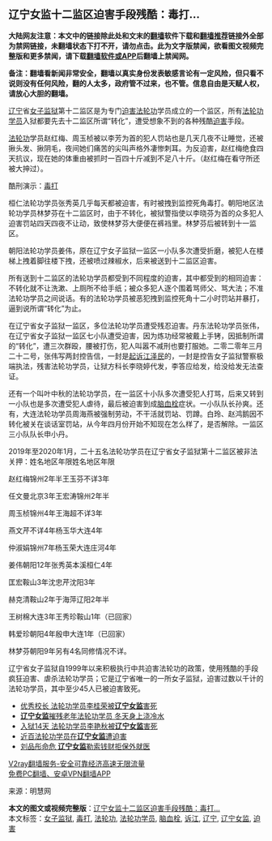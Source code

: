 <h2>辽宁女监十二监区迫害手段残酷：毒打…</h2> <p class="notice"><b>大陆网友注意：本文中的链接除此处和文末的<a href="https://github.com/bannedbook/fanqiang" >翻墙</a>软件下载和<a href="https://github.com/killgcd/justmysocks/blob/master/README.md">翻墙推荐</a>链接外全部为禁网链接，未翻墙状态下打不开，请勿点击。此为文字版禁闻，欲看图文视频完整版和更多禁闻，请下载<a href="https://github.com/bannedbook/fanqiang">翻墙软件或APP</a>后翻墙上禁闻网。</p><p>备注：翻墙看新闻非常安全，翻墙以真实身份发表敏感言论有一定风险，但只看不说则没有任何风险，翻的人太多，政府管不过来，也不管。信息自由是天赋人权，请放心大胆的翻墙。</b></p>  <div class="entry"> <p id="conimg"></p> <p><a href="https://www.bannedbook.org/bnews/tag/%e8%be%bd%e5%ae%81/" class="st_tag internal_tag" rel="tag" title="标签 辽宁 下的日志">辽宁</a>省<a href="https://www.bannedbook.org/bnews/tag/%E5%A5%B3%E5%AD%90%E7%9B%91%E7%8B%B1/" class="st_tag internal_tag" rel="tag" title="标签 女子监狱 下的日志">女子监狱</a>第十二监区是为专门<span class='wp_keywordlink'><a href="https://www.bannedbook.org/forum11/topic278.html" title="评江泽民与中共相互利用迫害法轮功" target="_blank">迫害法轮功</a></span>学员成立的一个监区，所有<a href="https://www.bannedbook.org/bnews/tag/%e6%b3%95%e8%bd%ae%e5%8a%9f%e5%ad%a6%e5%91%98/" class="st_tag internal_tag" rel="tag" title="标签 法轮功学员 下的日志">法轮功学员</a>入狱都要先去十二监区所谓“转化”，遭受想象不到的各种残酷<a href="https://www.bannedbook.org/bnews/tag/%e8%bf%ab%e5%ae%b3/" class="st_tag internal_tag" rel="tag" title="标签 迫害 下的日志">迫害</a>手段。</p> <p><a href="https://www.bannedbook.org/bnews/tag/%e6%b3%95%e8%bd%ae%e5%8a%9f/" class="st_tag internal_tag" rel="tag" title="标签 法轮功 下的日志">法轮功</a>学员赵红梅、周玉桢被以李芳为首的犯人罚站也是几天几夜不让睡觉，还被揪头发、揪阴毛，夜间她们痛苦的尖叫声格外凄惨刺耳。为反迫害，赵红梅绝食四天抗议，现在她的体重由被抓时一百四十斤减到不足八十斤。（赵红梅在看守所还被大抻过）。</p> <p></p> <p>酷刑演示：<a href="https://www.bannedbook.org/bnews/tag/%E6%AF%92%E6%89%93/" class="st_tag internal_tag" rel="tag" title="标签 毒打 下的日志">毒打</a></p> <p>桓仁法轮功学员张秀英几乎每天都被迫害，有时被拽到监控死角毒打。朝阳地区法轮功学员林梦芬在十二监区时，由于不转化，被狱警指使以李晓芬为首的众多犯人迫害罚站四天四夜不让动，致使林梦芬大便便在裤裆里。林梦芬后被转到十一监区。</p>  <p>朝阳法轮功学员姜伟，原在辽宁女子监狱一监区一小队多次遭受折磨，被犯人在楼梯上拽着脚往楼下拽，还被喷过辣椒水，后来被送到十二监区迫害。</p> <p>所有送到十二监区的法轮功学员都受到不同程度的迫害，其中都受到的相同迫害：不转化就不让洗漱、上厕所不给手纸；被众多犯人逐个围着骂师父、骂大法；不准法轮功学员之间说话。有的法轮功学员被恶犯拽到监控死角十二小时罚站并暴打，逼到说所谓“转化”为止。</p> <p>在辽宁省女子监狱一监区，多位法轮功学员遭受残忍迫害。丹东法轮功学员张伟，在辽宁省女子监狱一监区七小队遭受迫害，因为炼功经常被戴上手铐，因抵制所谓的“转化”，遭三次群殴，腰被打伤，犯人叫嚣不减刑也要打服她。二零二零年三月二十二号，张伟写两封控告信，一封是<span class='wp_keywordlink'><a href="https://www.bannedbook.org/forum2/topic107.html" title="起诉江泽民" target="_blank">起诉江泽民</a></span>的，一封是控告女子监狱警察极端执法，残害法轮功学员，让狱方科长李晓婷代发，李答应给发，给没给发无法查证。</p> <p>还有一个叫叶中秋的法轮功学员，在一监区十小队多次遭受犯人打骂，后来又转到一小队也是多次遭受犯人虐待，最后被迫害到成<a href="https://www.bannedbook.org/bnews/tag/%E8%84%91%E8%A1%80%E6%A0%93/" class="st_tag internal_tag" rel="tag" title="标签 脑血栓 下的日志">脑血栓</a>症状。一小队队长孙爽。还有，大连法轮功学员周海燕被强制劳动，不干活就罚站、罚蹲。白玲、赵鸿鹅因不转化被关在谈话室罚站，从今年四月份开始不知现在怎么样了，是否解除。一监区三小队队长申小丹。</p> <p>2019年至2020年1月，二十五名法轮功学员在辽宁省女子监狱第十二监区被非法关押：姓名地区年限姓名地区年限</p> <p>赵红梅锦州2年半王玉芬不详3年</p>  <p>任文曼北京3年王宏涛锦州2年半</p> <p>周玉桢锦州4年王海超不详3年</p> <p>燕文芹不详4年杨玉华大连4年</p> <p>仲淑娟锦州7年杨玉荣大连庄河4年</p> <p>姜伟朝阳12年张秀英本溪桓仁4年</p> <p>匡宏鞍山3年沈忠芹沈阳3年</p>  <p>赫克清鞍山2年于海萍辽阳2年半</p> <p>王树棉大连3年王秀珍鞍山1年（已回家）</p> <p>韩爱珍朝阳4年殷申大连1年（已回家）</p> <p>林梦芬朝阳9年另有4名同修情况不详。</p> <p>辽宁省女子监狱自1999年以来积极执行中共迫害法轮功的政策，使用残酷的手段疯狂迫害、虐杀法轮功学员；它是辽宁省唯一的一所女子监狱，迫害过数以千计的法轮功学员，其中至少45人已被迫害致死。</p> <ul class='op-related-articles' title='相关阅读'> <li><a href='https://www.bannedbook.org/bnews/cbnews/20200217/1278311.html' target='_blank'>优秀校长 法轮功学员李桂荣被<b>辽宁女监</b>害死</a></li> <li><a href='https://www.bannedbook.org/bnews/renquan/flg/20191109/1220362.html' target='_blank'><b>辽宁女监</b>摧残老年法轮功学员 冬天身上浇冷水</a></li> <li><a href='https://www.bannedbook.org/bnews/renquan/20190609/1140912.html' target='_blank'>入狱14天 法轮功学员李艳秋被<b>辽宁女监</b>害死</a></li> <li><a href='https://www.bannedbook.org/bnews/sohnews/20150331/380762.html' target='_blank'>近百法轮功学员在<b>辽宁女监</b>遭迫害</a></li> <li><a href='https://www.bannedbook.org/bnews/sohnews/20141023/318006.html' target='_blank'>刘品彤命危 <b>辽宁女监</b>勒索钱财拒保外就医</a></li> </ul> <p class="texttj"> <a href="https://www.bannedbook.org/forum23/topic22702.html" target="_blank">V2ray翻墙服务-安全可靠经济高速无限流量</a><br/> <a href="https://github.com/bannedbook/fanqiang/wiki/%E7%A6%81%E9%97%BB%E7%BD%91%E5%AE%89%E5%8D%93%E7%BF%BB%E5%A2%99%E6%96%B0%E9%97%BBAPP" target="_blank">免费PC翻墙、安卓VPN翻墙APP</a></p><p> 来源：明慧网 </p> <a name='sharetosocial'></a>       <div><b>本文的图文或视频完整版</b>：<a href='https://www.bannedbook.org/bnews/cbnews/20201120/1434165.html'>辽宁女监十二监区迫害手段残酷：毒打…</a></div>  </div><!--END ENTRY--> <div class="postfooter"> <div>本文标签：<a href="https://www.bannedbook.org/bnews/tag/%E5%A5%B3%E5%AD%90%E7%9B%91%E7%8B%B1/" rel="tag">女子监狱</a>, <a href="https://www.bannedbook.org/bnews/tag/%E6%AF%92%E6%89%93/" rel="tag">毒打</a>, <a href="https://www.bannedbook.org/bnews/tag/%e6%b3%95%e8%bd%ae%e5%8a%9f/" rel="tag">法轮功</a>, <a href="https://www.bannedbook.org/bnews/tag/%e6%b3%95%e8%bd%ae%e5%8a%9f%e5%ad%a6%e5%91%98/" rel="tag">法轮功学员</a>, <a href="https://www.bannedbook.org/bnews/tag/%E8%84%91%E8%A1%80%E6%A0%93/" rel="tag">脑血栓</a>, <a href="https://www.bannedbook.org/bnews/tag/%e8%af%89%e6%b1%9f/" rel="tag">诉江</a>, <a href="https://www.bannedbook.org/bnews/tag/%e8%be%bd%e5%ae%81/" rel="tag">辽宁</a>, <a href="https://www.bannedbook.org/bnews/tag/%E8%BE%BD%E5%AE%81%E5%A5%B3%E7%9B%91/" rel="tag">辽宁女监</a>, <a href="https://www.bannedbook.org/bnews/tag/%e8%bf%ab%e5%ae%b3/" rel="tag">迫害</a></div>  </div><!--END POSTFOOTER--> 